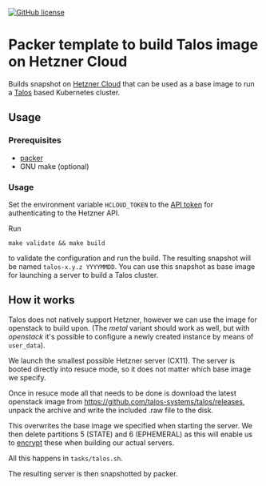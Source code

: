 [![GitHub license](https://img.shields.io/github/license/rwunderer/talos-packer.svg)](https://github.com/rwunderer/talos-packer/blob/main/LICENSE)

# Packer template to build Talos image on Hetzner Cloud

Builds snapshot on [Hetzner Cloud](https://cloud.hetzner.de) that can be used
as a base image to run a [Talos](https://talos.dev) based Kubernetes cluster.

## Usage

### Prerequisites

* [packer](https://packer.io)
* GNU make (optional)

### Usage

Set the environment variable `HCLOUD_TOKEN` to the [API token](https://docs.hetzner.cloud/#authentication) for authenticating to the Hetzner API.

Run

```
make validate && make build
```

to validate the configuration and run the build. The resulting snapshot will be named `talos-x.y.z YYYYMMDD`.
You can use this snapshot as base image for launching a server to build a Talos cluster.

## How it works

Talos does not natively support Hetzner, however we can use the image for openstack
to build upon. (The _metal_ variant should work as well, but with _openstack_ it's
possible to configure a newly created instance by means of `user_data`).

We launch the smallest possible Hetzner server (CX11). The server is booted directly
into resuce mode, so it does not matter which base image we specify.

Once in resuce mode all that needs to be done is download the latest openstack image
from https://github.com/talos-systems/talos/releases, unpack the archive and write
the included .raw file to the disk.

This overwrites the base image we specified when starting the server. We then delete
partitions 5 (STATE) and 6 (EPHEMERAL) as this will enable us to [encrypt](https://www.talos.dev/docs/v0.10/guides/disk-encryption/)
these when building our actual servers.

All this happens in `tasks/talos.sh`.

The resulting server is then snapshotted by packer.
